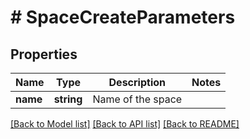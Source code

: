 # # SpaceCreateParameters

## Properties

Name | Type | Description | Notes
------------ | ------------- | ------------- | -------------
**name** | **string** | Name of the space | 

[[Back to Model list]](../../README.md#documentation-for-models) [[Back to API list]](../../README.md#documentation-for-api-endpoints) [[Back to README]](../../README.md)


